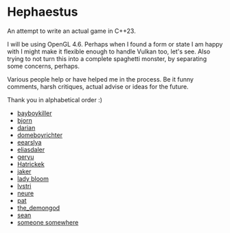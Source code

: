 # Hephaestus

An attempt to write an actual game in C++23. 

I will be using OpenGL 4.6. Perhaps when I found a form or state I am happy with I might make it flexible enough
to handle Vulkan too, let's see. Also trying to not turn this into a complete spaghetti monster, 
by separating some concerns, perhaps.

Various people help or have helped me in the process. Be it funny comments, harsh critiques, 
actual advise or ideas for the future.

Thank you in alphabetical order :)
- [bayboykiller](https://github.com/BoyBaykiller/IDKEngine)
- [bjorn](https://github.com/btipling)
- [darian](https://github.com/Darianopolis)
- [domeboyrichter](https://github.com/forenoonwatch)
- [eearslya](https://github.com/Eearslya)
- [eliasdaler](https://edw.is/)
- [geryu](https://github.com/cajallen)
- [Hatrickek](https://github.com/Hatrickek)
- [jaker](https://github.com/JuanDiegoMontoya)
- [lady bloom](https://www.froyok.fr/) 
- [lvstri](https://github.com/LVSTRI/)
- [neure](https://github.com/tksuoran)
- [pat](https://patrick-is.cool/) 
- [the_demongod](https://www.youtube.com/watch?v=Cx1UjaRyYvs)
- [sean](https://github.com/spnda)
- [someone somewhere](https://www.s1sw.xyz/projects/)


